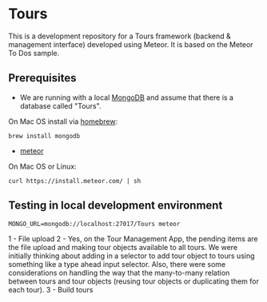# Tours
This is a development repository for a Tours framework (backend & management interface) developed using Meteor. It is based on the Meteor To Dos sample.

## Prerequisites

* We are running with a local [MongoDB](https://docs.mongodb.org/manual/installation/) and assume that there is a database called "Tours".

On Mac OS install via [homebrew](http://brew.sh/):

`brew install mongodb`

* [meteor](https://www.meteor.com/install) 

On Mac OS or Linux:

`curl https://install.meteor.com/ | sh`


## Testing in local development environment

`MONGO_URL=mongodb://localhost:27017/Tours meteor`

1 - File upload
2 - Yes, on the Tour Management App, the pending items are the file upload and
making tour objects available to all tours. We were initially thinking about
adding in a selector to add tour object to tours using something like a type
ahead input selector. Also, there were some considerations on handling the
way that the many-to-many relation between tours and tour objects (reusing
tour objects or duplicating them for each tour).
3 - Build tours
